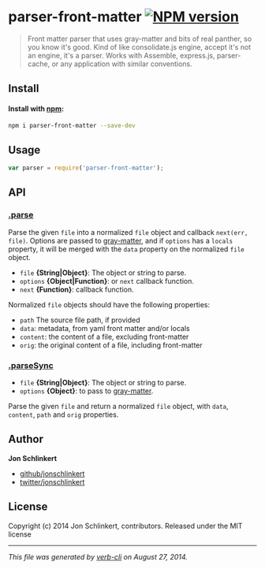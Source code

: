 # parser-front-matter [![NPM version](https://badge.fury.io/js/parser-front-matter.svg)](http://badge.fury.io/js/parser-front-matter)


> Front matter parser that uses gray-matter and bits of real panther, so you know it's good. Kind of like consolidate.js engine, accept it's not an engine, it's a parser. Works with Assemble, express.js, parser-cache, or any application with similar conventions.

## Install
#### Install with [npm](npmjs.org):

```bash
npm i parser-front-matter --save-dev
```

## Usage

```js
var parser = require('parser-front-matter');
```

## API
### [.parse](index.js#L37)

Parse the given `file` into a normalized `file` object and callback `next(err, file)`. Options are passed to [gray-matter], and if `options` has a `locals` property, it will be merged with the `data` property on the normalized `file` object.

* `file` **{String|Object}**: The object or string to parse.
* `options` **{Object|Function}**: or `next` callback function.
* `next` **{Function}**: callback function.

Normalized `file` objects should have the following properties:

  - `path` The source file path, if provided
  - `data`: metadata, from yaml front matter and/or locals
  - `content`: the content of a file, excluding front-matter
  - `orig`: the original content of a file, including front-matter

### [.parseSync](index.js#L71)

* `file` **{String|Object}**: The object or string to parse.
* `options` **{Object}**: to pass to [gray-matter].

Parse the given `file` and return a normalized `file` object,
with `data`, `content`, `path` and `orig` properties.

## Author

**Jon Schlinkert**

+ [github/jonschlinkert](https://github.com/jonschlinkert)
+ [twitter/jonschlinkert](http://twitter.com/jonschlinkert)

## License
Copyright (c) 2014 Jon Schlinkert, contributors.
Released under the MIT license

***

_This file was generated by [verb-cli](https://github.com/assemble/verb-cli) on August 27, 2014._


[gray-matter]: https://github.com/jonschlinkert/gray-matter "front matter parser"
[globby]: https://github.com/sindresorhus/globby
